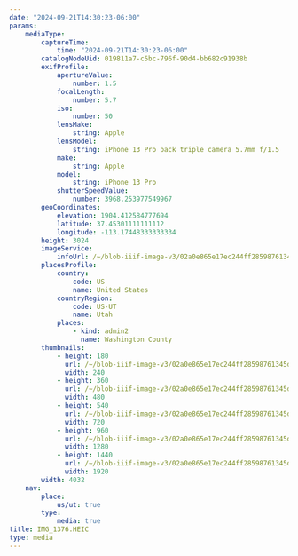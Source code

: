 ```yaml
---
date: "2024-09-21T14:30:23-06:00"
params:
    mediaType:
        captureTime:
            time: "2024-09-21T14:30:23-06:00"
        catalogNodeUid: 019811a7-c5bc-796f-90d4-bb682c91938b
        exifProfile:
            apertureValue:
                number: 1.5
            focalLength:
                number: 5.7
            iso:
                number: 50
            lensMake:
                string: Apple
            lensModel:
                string: iPhone 13 Pro back triple camera 5.7mm f/1.5
            make:
                string: Apple
            model:
                string: iPhone 13 Pro
            shutterSpeedValue:
                number: 3968.253977549967
        geoCoordinates:
            elevation: 1904.412584777694
            latitude: 37.45301111111112
            longitude: -113.17448333333334
        height: 3024
        imageService:
            infoUrl: /~/blob-iiif-image-v3/02a0e865e17ec244ff28598761345df138ad19ff4a7c789aba81f1997b006f80/info.json
        placesProfile:
            country:
                code: US
                name: United States
            countryRegion:
                code: US-UT
                name: Utah
            places:
                - kind: admin2
                  name: Washington County
        thumbnails:
            - height: 180
              url: /~/blob-iiif-image-v3/02a0e865e17ec244ff28598761345df138ad19ff4a7c789aba81f1997b006f80/full/240%2C180/0/default.jpg
              width: 240
            - height: 360
              url: /~/blob-iiif-image-v3/02a0e865e17ec244ff28598761345df138ad19ff4a7c789aba81f1997b006f80/full/480%2C360/0/default.jpg
              width: 480
            - height: 540
              url: /~/blob-iiif-image-v3/02a0e865e17ec244ff28598761345df138ad19ff4a7c789aba81f1997b006f80/full/720%2C540/0/default.jpg
              width: 720
            - height: 960
              url: /~/blob-iiif-image-v3/02a0e865e17ec244ff28598761345df138ad19ff4a7c789aba81f1997b006f80/full/1280%2C960/0/default.jpg
              width: 1280
            - height: 1440
              url: /~/blob-iiif-image-v3/02a0e865e17ec244ff28598761345df138ad19ff4a7c789aba81f1997b006f80/full/1920%2C1440/0/default.jpg
              width: 1920
        width: 4032
    nav:
        place:
            us/ut: true
        type:
            media: true
title: IMG_1376.HEIC
type: media
---
```

